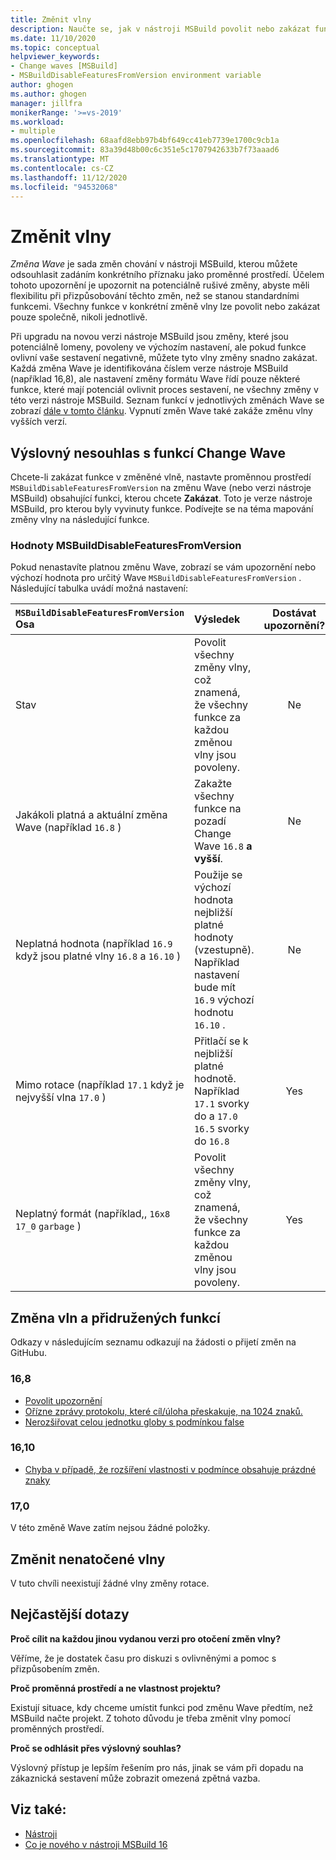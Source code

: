 ```yaml
---
title: Změnit vlny
description: Naučte se, jak v nástroji MSBuild povolit nebo zakázat funkce, které jsou potenciálně rušivé.
ms.date: 11/10/2020
ms.topic: conceptual
helpviewer_keywords:
- Change waves [MSBuild]
- MSBuildDisableFeaturesFromVersion environment variable
author: ghogen
ms.author: ghogen
manager: jillfra
monikerRange: '>=vs-2019'
ms.workload:
- multiple
ms.openlocfilehash: 68aafd8ebb97b4bf649cc41eb7739e1700c9cb1a
ms.sourcegitcommit: 83a39d48b00c6c351e5c1707942633b7f73aaad6
ms.translationtype: MT
ms.contentlocale: cs-CZ
ms.lasthandoff: 11/12/2020
ms.locfileid: "94532068"
---
```

# <a name="change-waves"></a>Změnit vlny

*Změna Wave* je sada změn chování v nástroji MSBuild, kterou můžete odsouhlasit zadáním konkrétního příznaku jako proměnné prostředí. Účelem tohoto upozornění je upozornit na potenciálně rušivé změny, abyste měli flexibilitu při přizpůsobování těchto změn, než se stanou standardními funkcemi. Všechny funkce v konkrétní změně vlny lze povolit nebo zakázat pouze společně, nikoli jednotlivě.

Při upgradu na novou verzi nástroje MSBuild jsou změny, které jsou potenciálně lomeny, povoleny ve výchozím nastavení, ale pokud funkce ovlivní vaše sestavení negativně, můžete tyto vlny změny snadno zakázat. Každá změna Wave je identifikována číslem verze nástroje MSBuild (například 16,8), ale nastavení změny formátu Wave řídí pouze některé funkce, které mají potenciál ovlivnit proces sestavení, ne všechny změny v této verzi nástroje MSBuild. Seznam funkcí v jednotlivých změnách Wave se zobrazí [dále v tomto článku](#change-waves-and-associated-features). Vypnutí změn Wave také zakáže změnu vlny vyšších verzí.

## <a name="opt-out-of-change-wave-features"></a>Výslovný nesouhlas s funkcí Change Wave

Chcete-li zakázat funkce v změněné vlně, nastavte proměnnou prostředí `MSBuildDisableFeaturesFromVersion` na změnu Wave (nebo verzi nástroje MSBuild) obsahující funkci, kterou chcete **Zakázat**. Toto je verze nástroje MSBuild, pro kterou byly vyvinuty funkce. Podívejte se na téma mapování změny vlny na následující funkce.

### <a name="msbuilddisablefeaturesfromversion-values"></a>Hodnoty MSBuildDisableFeaturesFromVersion

Pokud nenastavíte platnou změnu Wave, zobrazí se vám upozornění nebo výchozí hodnota pro určitý Wave `MSBuildDisableFeaturesFromVersion` . Následující tabulka uvádí možná nastavení:

| `MSBuildDisableFeaturesFromVersion` Osa                         | Výsledek        | Dostávat upozornění? |
| :-------------                                                    | :----------   | :----------: |
| Stav                                                             | Povolit všechny změny vlny, což znamená, že všechny funkce za každou změnou vlny jsou povoleny.               | Ne   |
| Jakákoli platná a aktuální změna Wave (například `16.8` )                      | Zakažte všechny funkce na pozadí Change Wave `16.8` **a vyšší**.                                           | Ne   |
| Neplatná hodnota (například `16.9` když jsou platné vlny `16.8` a `16.10` )| Použije se výchozí hodnota nejbližší platné hodnoty (vzestupně). Například nastavení bude mít `16.9` výchozí hodnotu `16.10` .               | Ne   |
| Mimo rotace (například `17.1` když je nejvyšší vlna `17.0` )      | Přitlačí se k nejbližší platné hodnotě. Například `17.1` svorky do a `17.0` `16.5` svorky do `16.8`                    | Yes  |
| Neplatný formát (například,, `16x8` `17_0` `garbage` )                    | Povolit všechny změny vlny, což znamená, že všechny funkce za každou změnou vlny jsou povoleny.               | Yes  |

## <a name="change-waves-and-associated-features"></a>Změna vln a přidružených funkcí

Odkazy v následujícím seznamu odkazují na žádosti o přijetí změn na GitHubu.

### <a name="168"></a>16,8

- [Povolit upozornění](https://github.com/dotnet/msbuild/pull/5671)
- [Ořízne zprávy protokolu, které cíl/úloha přeskakuje, na 1024 znaků.](https://github.com/dotnet/msbuild/pull/5553)
- [Nerozšiřovat celou jednotku globy s podmínkou false](https://github.com/dotnet/msbuild/pull/5669)

### <a name="1610"></a>16,10

- [Chyba v případě, že rozšíření vlastnosti v podmínce obsahuje prázdné znaky](https://github.com/dotnet/msbuild/pull/5672)

### <a name="170"></a>17,0

V této změně Wave zatím nejsou žádné položky.

## <a name="change-waves-that-are-out-of-rotation"></a>Změnit nenatočené vlny

V tuto chvíli neexistují žádné vlny změny rotace.

## <a name="faq"></a>Nejčastější dotazy

**Proč cílit na každou jinou vydanou verzi pro otočení změn vlny?**

Věříme, že je dostatek času pro diskuzi s ovlivněnými a pomoc s přizpůsobením změn.

**Proč proměnná prostředí a ne vlastnost projektu?**

Existují situace, kdy chceme umístit funkci pod změnu Wave předtím, než MSBuild načte projekt. Z tohoto důvodu je třeba změnit vlny pomocí proměnných prostředí.

**Proč se odhlásit přes výslovný souhlas?**

Výslovný přístup je lepším řešením pro nás, jinak se vám při dopadu na zákaznická sestavení může zobrazit omezená zpětná vazba.

## <a name="see-also"></a>Viz také:

- [Nástroji](msbuild.md)
- [Co je nového v nástroji MSBuild 16](whats-new-msbuild-16-0.md)
